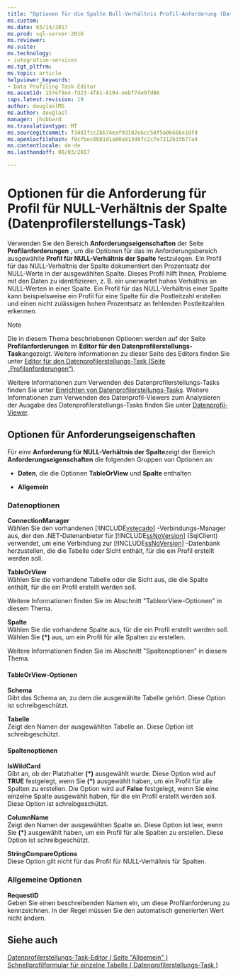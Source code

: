 ```yaml
---
title: "Optionen für die Spalte Null-Verhältnis Profil-Anforderung (Datenprofilerstellungs-Task) | Microsoft Docs"
ms.custom: 
ms.date: 03/14/2017
ms.prod: sql-server-2016
ms.reviewer: 
ms.suite: 
ms.technology:
- integration-services
ms.tgt_pltfrm: 
ms.topic: article
helpviewer_keywords:
- Data Profiling Task Editor
ms.assetid: 157ef8e4-fd23-4f81-8194-eebf74e9fd86
caps.latest.revision: 19
author: douglaslMS
ms.author: douglasl
manager: jhubbard
ms.translationtype: MT
ms.sourcegitcommit: f3481fcc2bb74eaf93182e6cc58f5a06666e10f4
ms.openlocfilehash: f0cfbec0b81d1a80a813d8fc2c7e7212b33b77a4
ms.contentlocale: de-de
ms.lasthandoff: 08/03/2017

---
```

# <a name="column-null-ratio-profile-request-options-data-profiling-task"></a>Optionen für die Anforderung für Profil für NULL-Verhältnis der Spalte (Datenprofilerstellungs-Task)
  Verwenden Sie den Bereich **Anforderungseigenschaften** der Seite **Profilanforderungen** , um die Optionen für das im Anforderungsbereich ausgewählte **Profil für NULL-Verhältnis der Spalte** festzulegen. Ein Profil für das NULL-Verhältnis der Spalte dokumentiert den Prozentsatz der NULL-Werte in der ausgewählten Spalte. Dieses Profil hilft Ihnen, Probleme mit den Daten zu identifizieren, z. B. ein unerwartet hohes Verhältnis an NULL-Werten in einer Spalte. Ein Profil für das NULL-Verhältnis einer Spalte kann beispielsweise ein Profil für eine Spalte für die Postleitzahl erstellen und einen nicht zulässigen hohen Prozentsatz an fehlenden Postleitzahlen erkennen.  
  
> [!NOTE]  
>  Die in diesem Thema beschriebenen Optionen werden auf der Seite **Profilanforderungen** im **Editor für den Datenprofilerstellungs-Task**angezeigt. Weitere Informationen zu dieser Seite des Editors finden Sie unter [Editor für den Datenprofilerstellungs-Task &#40;Seite „Profilanforderungen“&#41;](../../integration-services/control-flow/data-profiling-task-editor-profile-requests-page.md).  
  
 Weitere Informationen zum Verwenden des Datenprofilerstellungs-Tasks finden Sie unter [Einrichten von Datenprofilerstellungs-Tasks](../../integration-services/control-flow/setup-of-the-data-profiling-task.md). Weitere Informationen zum Verwenden des Datenprofil-Viewers zum Analysieren der Ausgabe des Datenprofilerstellungs-Tasks finden Sie unter [Datenprofil-Viewer](../../integration-services/control-flow/data-profile-viewer.md).  
  
## <a name="request-properties-options"></a>Optionen für Anforderungseigenschaften  
 Für eine **Anforderung für NULL-Verhältnis der Spalte**zeigt der Bereich **Anforderungseigenschaften** die folgenden Gruppen von Optionen an:  
  
-   **Daten**, die die Optionen **TableOrView** und **Spalte** enthalten  
  
-   **Allgemein**  
  
### <a name="data-options"></a>Datenoptionen  
 **ConnectionManager**  
 Wählen Sie den vorhandenen [!INCLUDE[vstecado](../../includes/vstecado-md.md)] -Verbindungs-Manager aus, der den .NET-Datenanbieter für [!INCLUDE[ssNoVersion](../../includes/ssnoversion-md.md)] (SqlClient) verwendet, um eine Verbindung zur [!INCLUDE[ssNoVersion](../../includes/ssnoversion-md.md)] -Datenbank herzustellen, die die Tabelle oder Sicht enthält, für die ein Profil erstellt werden soll.  
  
 **TableOrView**  
 Wählen Sie die vorhandene Tabelle oder die Sicht aus, die die Spalte enthält, für die ein Profil erstellt werden soll.  
  
 Weitere Informationen finden Sie im Abschnitt "TableorView-Optionen" in diesem Thema.  
  
 **Spalte**  
 Wählen Sie die vorhandene Spalte aus, für die ein Profil erstellt werden soll. Wählen Sie **(\*)** aus, um ein Profil für alle Spalten zu erstellen.  
  
 Weitere Informationen finden Sie im Abschnitt "Spaltenoptionen" in diesem Thema.  
  
#### <a name="tableorview-options"></a>TableOrView-Optionen  
 **Schema**  
 Gibt das Schema an, zu dem die ausgewählte Tabelle gehört. Diese Option ist schreibgeschützt.  
  
 **Tabelle**  
 Zeigt den Namen der ausgewählten Tabelle an. Diese Option ist schreibgeschützt.  
  
#### <a name="column-options"></a>Spaltenoptionen  
 **IsWildCard**  
 Gibt an, ob der Platzhalter **(\*)** ausgewählt wurde. Diese Option wird auf **TRUE** festgelegt, wenn Sie **(\*)** ausgewählt haben, um ein Profil für alle Spalten zu erstellen. Die Option wird auf **False** festgelegt, wenn Sie eine einzelne Spalte ausgewählt haben, für die ein Profil erstellt werden soll. Diese Option ist schreibgeschützt.  
  
 **ColumnName**  
 Zeigt den Namen der ausgewählten Spalte an. Diese Option ist leer, wenn Sie **(\*)** ausgewählt haben, um ein Profil für alle Spalten zu erstellen. Diese Option ist schreibgeschützt.  
  
 **StringCompareOptions**  
 Diese Option gilt nicht für das Profil für NULL-Verhältnis für Spalten.  
  
### <a name="general-options"></a>Allgemeine Optionen  
 **RequestID**  
 Geben Sie einen beschreibenden Namen ein, um diese Profilanforderung zu kennzeichnen. In der Regel müssen Sie den automatisch generierten Wert nicht ändern.  
  
## <a name="see-also"></a>Siehe auch  
 [Datenprofilerstellungs-Task-Editor &#40; Seite "Allgemein" &#41;](../../integration-services/control-flow/data-profiling-task-editor-general-page.md)   
 [Schnellprofilformular für einzelne Tabelle &#40; Datenprofilerstellungs-Task &#41;](../../integration-services/control-flow/single-table-quick-profile-form-data-profiling-task.md)  
  
  
